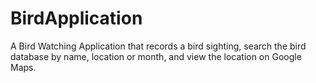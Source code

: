 # BirdApplication
A Bird Watching Application that records a bird sighting, search the bird database by name, location or month, and view the location on Google Maps. 

